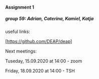 #### Assignment 1
##### group 59: Adrian, Caterina, Kamiel, Katja

useful links:

[https://github.com/DEAP/deap]

Next meetings:

Tuseday, 15.09.2020 at 14:00 - zoom

Friday, 18.09.2020 at 14:00 - TSH
